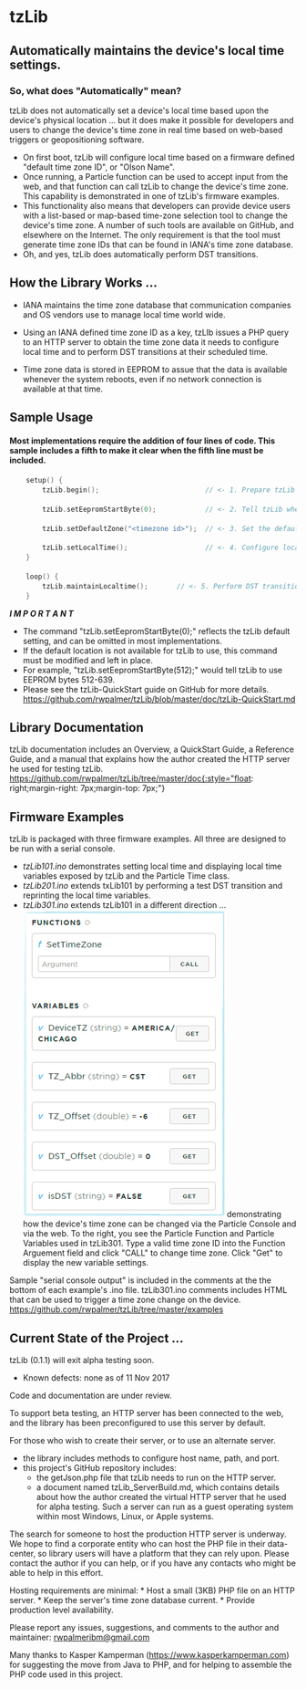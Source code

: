 # tzLib

## Automatically maintains the device's local time settings.

### So, what does "Automatically" mean?
tzLib does not automatically set a device's local time based upon the device's physical location ... but it does make it possible for developers and users to change the device's time zone in real time based on web-based triggers or geopositioning software.
*	On first boot, tzLib will configure local time based on a firmware defined "default time zone ID", or "Olson Name".
*	Once running, a Particle function can be used to accept input from the web, and that function can call tzLib to change the device's time zone. This capability is demonstrated in one of tzLib's firmware examples. 
*	This functionality also means that developers can provide device users with a list-based or map-based time-zone selection tool to change the device's time zone. A number of such tools are available on GitHub, and elsewhere on the Internet. The only requirement is that the tool must generate time zone IDs that can be found in IANA's time zone database.
*	Oh, and yes, tzLib does automatically perform DST transitions.  


## How the Library Works ...

* IANA maintains the time zone database that communication companies and OS vendors use to manage local time world wide. 

* Using an IANA defined time zone ID as a key, tzLIb issues a PHP query to an HTTP server to obtain the time zone data it needs to configure local time and to perform DST transitions at their scheduled time.

* Time zone data is stored in EEPROM to assue that the data is available whenever the system reboots, even if no network connection is available at that time. 

## Sample Usage
#### Most implementations require the addition of four lines of code. This sample includes a fifth to make it clear when the fifth line must be included.

```cpp		
	setup() {
	    tzLib.begin();                          // <- 1. Prepare tzLib to run

	    tzLib.setEepromStartByte(0);            // <- 2. Tell tzLib where to store data in EEPROM		  
		  
	    tzLib.setDefaultZone("<timezone id>");  // <- 3. Set the default time zone

	    tzLib.setLocalTime();                   // <- 4. Configure local time   
	}
		   
	loop() {
	    tzLib.maintainLocaltime();       // <- 5. Perform DST transitions & keep time zone data current.
	}
```

*__I M P O R T A N T__*  
* 	The command "tzLib.setEepromStartByte(0);" reflects the tzLib default setting, and can be omitted in most implementations.
* 	If the default location is not available for tzLib to use, this command must be modified and left in place. 
*	For example, "tzLib.setEepromStartByte(512);" would tell tzLib to use EEPROM bytes 512-639. 
*	Please see the tzLib-QuickStart guide on GitHub for more details. https://github.com/rwpalmer/tzLib/blob/master/doc/tzLib-QuickStart.md


##	Library Documentation
tzLib documentation includes an Overview, a QuickStart Guide, a Reference Guide, and a manual that explains how the author created the HTTP server he used for testing tzLib. https://github.com/rwpalmer/tzLib/tree/master/doc{:style="float: right;margin-right: 7px;margin-top: 7px;"}


##	Firmware Examples
tzLib is packaged with three firmware examples. All three are designed to be run with a serial console.
*	*tzLib101.ino* demonstrates setting local time and displaying local time variables exposed by tzLib and the Particle Time class.
*	*tzLib201.ino* extends txLib101 by performing a test DST transition and reprinting the local time variables.
*	*tzLib301.ino* extends tzLib101 in a different direction ... ![Changing Time Zone via Particle Console](tzLib301.png) demonstrating how the device's time zone can be changed via the Particle Console and via the web. To the right, you see the Particle Function and Particle Variables used in tzLib301. Type a valid time zone ID into the Function Arguement field and click "CALL" to change time zone. Click "Get" to display the new variable settings. 

Sample "serial console output" is included in the comments at the the bottom of each example's .ino file. tzLib301.ino comments includes HTML that can be used to trigger a time zone change on the device. https://github.com/rwpalmer/tzLib/tree/master/examples


## Current State of the Project ...

tzLib (0.1.1) will exit alpha testing soon.
*	Known defects: none as of 11 Nov 2017
	
Code and documentation are under review. 
	
To support beta testing, an HTTP server has been connected to the  web, and the library has been preconfigured to use this server by default. 
		
For those who wish to create their server, or to use an alternate server. 
* the library includes methods to configure host name, path, and port.
* this project's GitHub repository includes:
	* 	the getJson.php file that tzLib needs to run on the HTTP server.
	* 	a document named tzLib_ServerBuild.md,  which contains details about how the author created the virtual HTTP server that he used for alpha testing. Such a server can run as a guest operating system within most Windows, Linux, or Apple systems. 

The search for someone to host the production HTTP server is underway.  We hope to find a corporate entity who can host the PHP file in their data-center, so library users will have a platform that they can rely upon. Please contact the author if you can help, or if you have any contacts who might be able to help in this effort. 
		
Hosting requirements are minimal: 
	* 	Host a small (3KB) PHP file on an HTTP server.
	* 	Keep the server's time zone database current.
	* 	Provide production level availability.
		
Please report any issues, suggestions, and comments to the author and maintainer: rwpalmeribm@gmail.com
	   

Many thanks to Kasper Kamperman (https://www.kasperkamperman.com) for suggesting the move from Java to PHP,
and for helping to assemble the PHP code used in this project.





